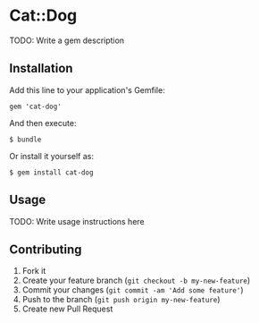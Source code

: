 # Cat::Dog

TODO: Write a gem description

## Installation

Add this line to your application's Gemfile:

    gem 'cat-dog'

And then execute:

    $ bundle

Or install it yourself as:

    $ gem install cat-dog

## Usage

TODO: Write usage instructions here

## Contributing

1. Fork it
2. Create your feature branch (`git checkout -b my-new-feature`)
3. Commit your changes (`git commit -am 'Add some feature'`)
4. Push to the branch (`git push origin my-new-feature`)
5. Create new Pull Request
